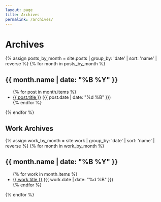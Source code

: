 ```yaml
---
layout: page
title: Archives
permalink: /archives/
---
```


# Archives

{% assign posts_by_month = site.posts | group_by: 'date' | sort: 'name' | reverse %}
{% for month in posts_by_month %}

  <h2>{{ month.name | date: "%B %Y" }}</h2>
  <ul>
    {% for post in month.items %}
      <li><a href="{{ site.baseurl }}{{ post.url }}">{{ post.title }}</a> ({{ post.date | date: "%d %B" }})</li>
    {% endfor %}
  </ul>
{% endfor %}

## Work Archives

{% assign work_by_month = site.work | group_by: 'date' | sort: 'name' | reverse %}
{% for month in work_by_month %}

  <h2>{{ month.name | date: "%B %Y" }}</h2>
  <ul>
    {% for work in month.items %}
      <li><a href="{{ site.baseurl }}{{ work.url }}">{{ work.title }}</a> ({{ work.date | date: "%d %B" }})</li>
    {% endfor %}
  </ul>
{% endfor %}
